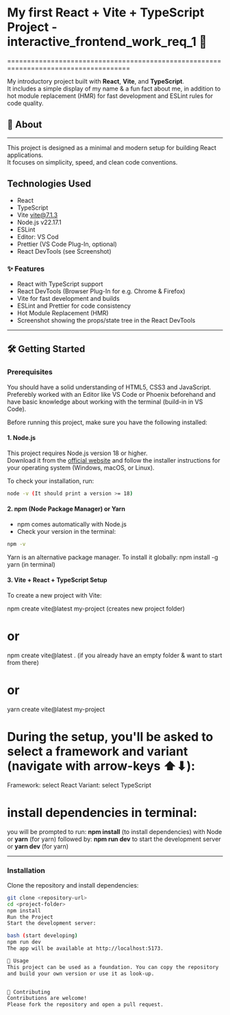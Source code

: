 # My first React + Vite + TypeScript Project - interactive_frontend_work_req_1 🧩

=====================================================================================

My introductory project built with **React**, **Vite**, and **TypeScript**.  
It includes a simple display of my name & a fun fact about me, in addition to hot module replacement (HMR) for fast development and ESLint rules for code quality.

## 🚀 About

--------------------------------------------------------------------------------------

This project is designed as a minimal and modern setup for building React applications.  
It focuses on simplicity, speed, and clean code conventions.

## Technologies Used

- React 
- TypeScript
- Vite vite@7.1.3
- Node.js v22.17.1
- ESLint
- Editor: VS Cod
- Prettier (VS Code Plug-In, optional)
- React DevTools (see Screenshot)

### ✨ Features
- React with TypeScript support
- React DevTools (Browser Plug-In for e.g. Chrome & Firefox)
- Vite for fast development and builds
- ESLint and Prettier for code consistency
- Hot Module Replacement (HMR)
- Screenshot showing the props/state tree in the React DevTools

-----------------------------------------------------------------------------------

## 🛠️ Getting Started

### Prerequisites

You should have a solid understanding of HTML5, CSS3 and JavaScript. 
Preferebly worked with an Editor like VS Code or Phoenix beforehand and have 
basic knowledge about working with the terminal (build-in in VS Code).

Before running this project, make sure you have the following installed:

#### 1. Node.js
This project requires Node.js version 18 or higher.  
Download it from the [official website](https://nodejs.org/) and follow the installer instructions for your operating system (Windows, macOS, or Linux).

To check your installation, run:
```bash
node -v (It should print a version >= 18)
```

#### 2. npm (Node Package Manager) or Yarn

- npm comes automatically with Node.js
- Check your version in the terminal:
```bash
npm -v
```
Yarn is an alternative package manager. To install it globally:
npm install -g yarn (in terminal)

#### 3. Vite + React + TypeScript Setup

To create a new project with Vite:

npm create vite@latest my-project (creates new project folder)
# or 
npm create vite@latest . (if you already have an empty folder & want to start from there)
# or
yarn create vite@latest my-project

# During the setup, you'll be asked to select a framework and variant (navigate with arrow-keys ⬆⬇):

Framework: select React
Variant: select TypeScript

# install dependencies in terminal:

you will be prompted to run:
**npm install** (to install dependencies) with Node or 
**yarn** (for yarn)
followed by:
**npm run dev** to start the development server or
**yarn dev** (for yarn)

----------------------------------------------------------------------------------------

### Installation

Clone the repository and install dependencies:

```bash
git clone <repository-url>
cd <project-folder>
npm install
Run the Project
Start the development server:

bash (start developing)
npm run dev
The app will be available at http://localhost:5173.

📖 Usage
This project can be used as a foundation. You can copy the repository
and build your own version or use it as look-up.


🤝 Contributing
Contributions are welcome!
Please fork the repository and open a pull request.
